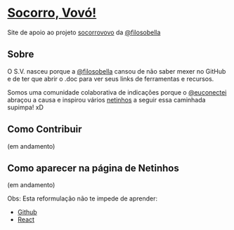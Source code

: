 # [Socorro, Vovó!](https://socorrovovo.github.io)
Site de apoio ao projeto [socorrovovo][vsoriginal] da [@filosobella][filosobella]

## Sobre

O S.V. nasceu porque a [@filosobella][filosobella] cansou de não saber mexer no GitHub e de ter que abrir o .doc para ver seus links de ferramentas e recursos.

Somos uma comunidade colaborativa de indicações porque o [@euconectei][euconectei] abraçou a causa e inspirou vários [netinhos][netinhos] a seguir essa caminhada supimpa! xD

## Como Contribuir

(em andamento)

## Como aparecer na página de Netinhos

(em andamento)

Obs: Esta reformulação não te impede de aprender:

- [Github][cursogithub]
- [React][react]

[react]: https://reactjs.org
[cursoGithub]: https://try.github.io/levels/1/challenges/1
[dataFerramentas]: /data/tools.json
[euconectei]: https://github.com/euconectei
[filosobella]: https://github.com/filosobella
[netinhos]: https://github.com/orgs/socorrovovo/people
[vsoriginal]: https://github.com/filosobella/socorrovovo
